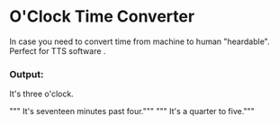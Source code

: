 # O'Clock Time Converter
In case you need to convert time from machine to human "heardable". Perfect for TTS software .


### Output:

It's three o'clock.

""" It's seventeen minutes past four."""
""" It's a quarter to five."""
